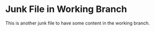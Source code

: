 # Junk File in Working Branch

This is another junk file to have some content in the
working branch.  
